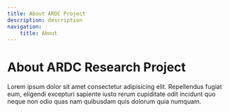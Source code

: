 ```yaml
---
title: About ARDC Project 
description: description
navigation:
    title: About
---
```


# About ARDC Research Project
Lorem ipsum dolor sit amet consectetur adipisicing elit. Repellendus fugiat eum, eligendi excepturi sapiente iusto rerum cupiditate odit incidunt quo neque non odio quas nam quibusdam quis dolorum quia numquam.
